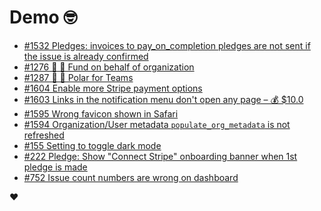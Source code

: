 # Demo 🤓

<!-- POLAR type=issues id=jlaerbca org=polarsource repo=polar limit=10 sort=recently_updated -->

* [#1532 Pledges: invoices to pay_on_completion pledges are not sent if the issue is already confirmed](https://github.com/polarsource/polar/issues/1532)
* [#1276 🎯 💼 Fund on behalf of organization](https://github.com/polarsource/polar/issues/1276)
* [#1287 🎯 👔 Polar for Teams](https://github.com/polarsource/polar/issues/1287)
* [#1604 Enable more Stripe payment options](https://github.com/polarsource/polar/issues/1604)
* [#1603 Links in the notification menu don't open any page – 💰 $10.0](https://github.com/polarsource/polar/issues/1603)
* [#1595 Wrong favicon shown in Safari](https://github.com/polarsource/polar/issues/1595)
* [#1594 Organization/User metadata `populate_org_metadata` is not refreshed](https://github.com/polarsource/polar/issues/1594)
* [#155 Setting to toggle dark mode](https://github.com/polarsource/polar/issues/155)
* [#222 Pledge: Show "Connect Stripe" onboarding banner when 1st pledge is made](https://github.com/polarsource/polar/issues/222)
* [#752 Issue count numbers are wrong on dashboard](https://github.com/polarsource/polar/issues/752)

<!-- POLAR-END id=jlaerbca -->

❤️